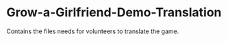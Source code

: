 # Grow-a-Girlfriend-Demo-Translation
Contains the files needs for volunteers to translate the game.
